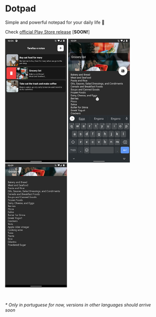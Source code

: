 # Dotpad

Simple and powerful notepad for your daily life 📝

Check [official Play Store release](https://github.com/bleszerd/Dotpad) [**SOON!**]

<p float="left">
  <img src="https://github.com/bleszerd/Dotpad/blob/main/.github/Screenshot_01.png?raw=true" width="200" />
  <img src="https://github.com/bleszerd/Dotpad/blob/main/.github/Screenshot_02.jpg?raw=true" width="200" />
  <img src="https://github.com/bleszerd/Dotpad/blob/main/.github/Screenshot_03.jpg?raw=true" width="200" />
</p>

<br>

_\* Only in portuguese for now, versions in other languages should arrive soon_

